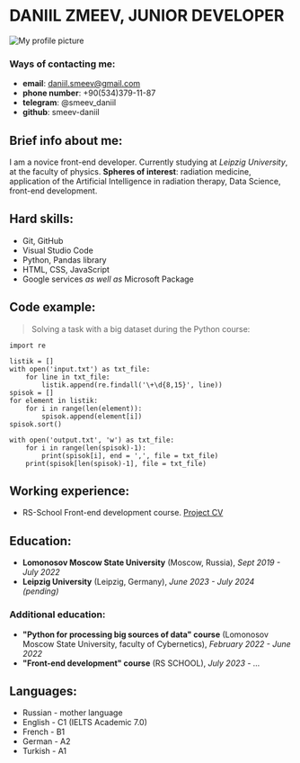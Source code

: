 # DANIIL ZMEEV, JUNIOR DEVELOPER

![My profile picture](rsschool-cv/profile.jpg)

### Ways of contacting me:
* **email**: daniil.smeev@gmail.com
* **phone number**: +90(534)379-11-87
* **telegram**: @smeev_daniil
* **github**: smeev-daniil

## Brief info about me:
I am a novice front-end developer. Currently studying at _Leipzig University_, at the faculty of physics. **Spheres of interest**: radiation medicine, application of the Artificial Intelligence in radiation therapy, Data Science, front-end development.

## Hard skills:
* Git, GitHub
* Visual Studio Code
* Python, Pandas library
* HTML, CSS, JavaScript 
* Google services _as well as_ Microsoft Package

## Code example:
> Solving a task with a big dataset during the Python course:
```
import re 

listik = []
with open('input.txt') as txt_file:
    for line in txt_file:
        listik.append(re.findall('\+\d{8,15}', line))
spisok = []
for element in listik:
    for i in range(len(element)):
        spisok.append(element[i])
spisok.sort()

with open('output.txt', 'w') as txt_file:
    for i in range(len(spisok)-1):
        print(spisok[i], end = ',', file = txt_file)
    print(spisok[len(spisok)-1], file = txt_file)
```

## Working experience:
* RS-School Front-end development course. [Project CV](https://github.com/smeev-daniil/rsschool-cv)

## Education:
* **Lomonosov Moscow State University** (Moscow, Russia), _Sept 2019 - July 2022_
* **Leipzig University** (Leipzig, Germany), _June 2023 - July 2024 (pending)_
### Additional education:
* **"Python for processing big sources of data" course** (Lomonosov Moscow State University, faculty of Cybernetics), _February 2022 - June 2022_
* **"Front-end development" course** (RS SCHOOL), _July 2023 - ..._

## Languages:
* Russian - mother language
* English - C1 (IELTS Academic 7.0)
* French - B1
* German - A2
* Turkish - A1